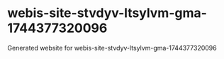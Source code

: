 # webis-site-stvdyv-ltsylvm-gma-1744377320096
Generated website for webis-site-stvdyv-ltsylvm-gma-1744377320096
